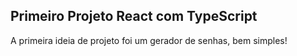 ## Primeiro Projeto React com TypeScript
A primeira ideia de projeto foi um gerador de senhas, bem simples!

